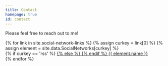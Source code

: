 ```yaml
---
title: Contact
homepage: true
id: contact
---
```


Please feel free to reach out to me!

<div id="contactbuttons" class="container">
<div class="row">
<div class="col-sm-8 col-sm-offset-2">
  <div class="row">
  {% for link in site.social-network-links %}
    {% assign curkey = link[0] %}
    {% assign element = site.data.SocialNetworks[curkey] %}
    <div class="col-sm-3 contact-item">
    {% if curkey == 'rss' %}
      <a href="{{ '/feed.xml' | prepend: site.baseurl }}" title="{{ element.name }}">
    {% else %}
      <a href="{{element.baseURL}}{{ site.social-network-links[curkey] }}" title="{{ element.name }}">
    {% endif %}
        <span class="fa-stack fa-lg" aria-hidden="true">
          <i class="fa fa-circle fa-stack-2x"></i>
          <i class="fa {{ element.icon }} fa-stack-1x fa-inverse"></i>
        </span>
        <span class="sr-only">{{ element.name }}</span>
      </a>
    </div>
  {% endfor %}
  </div>
</div>
</div>
</div>

<!-- <div class="col-lg-8 col-lg-offset-2 col-md-10 col-md-offset-1" style="width:100% padding-top=100px">
<ul class="list-inline text-center social-links">
  {% for link in site.social-network-links %}
    {% assign curkey = link[0] %}
    {% assign element = site.data.SocialNetworks[curkey] %}
    <li>
    {% if curkey == 'rss' %}
      <a href="{{ '/feed.xml' | prepend: site.baseurl }}" title="{{ element.name }}">
    {% else %}
      <a href="{{element.baseURL}}{{ site.social-network-links[curkey] }}" title="{{ element.name }}">
    {% endif %}
        <span class="fa-stack fa-lg" aria-hidden="true">
          <i class="fa fa-circle fa-stack-2x"></i>
          <i class="fa {{ element.icon }} fa-stack-1x fa-inverse"></i>
        </span>
        <span class="sr-only">{{ element.name }}</span>
      </a>
    </li>
  {% endfor %}
</ul>
<p class="copyright text-muted"> -->

<!--         <div class="col-md-4 portfolio-item">
            <a href="{{ cproj.url }}" class="portfolio-link" data-toggle="modal">
                <div class="portfolio-img-container">
                <img src="{{ cproj.img }}" class="portfolio-img img-responsive img-centered" alt="">
                  <div class="overlay"></div>
                </div>
            </a>
            <div class="portfolio-caption">
                <h3>{{ cproj.name }}</h3>
                <p class="text-muted">{{ cproj.desc }}</p>
            </div>
        </div> -->
